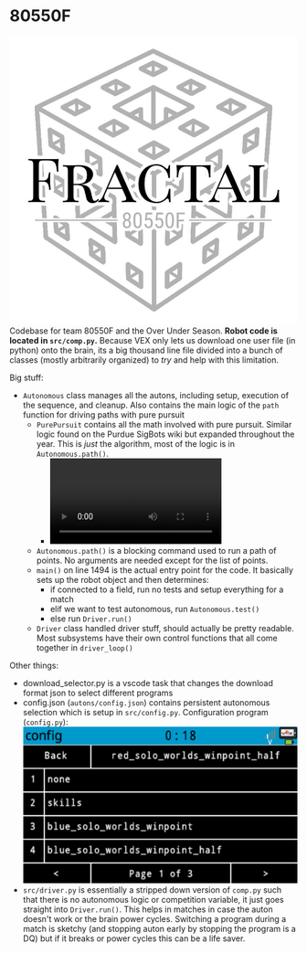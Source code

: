 # 80550F
![logo](resources/VEX_Fractal_Logo.jpg)
Codebase for team 80550F and the Over Under Season.
**Robot code is located in `src/comp.py`.** Because VEX only lets us download one user file (in python) onto the brain, its a big thousand line file divided into a bunch of classes (mostly arbitrarily organized) to *try* and help with this limitation.

Big stuff:
- `Autonomous` class manages all the autons, including setup, execution of the sequence, and cleanup. Also contains the main logic of the `path` function for driving paths with pure pursuit
  - `PurePursuit` contains all the math involved with pure pursuit. Similar logic found on the Purdue SigBots wiki but expanded throughout the year. This is *just* the algorithm, most of the logic is in `Autonomous.path()`.
    - ![Pure Pursuit](resources/pure_pursuit.mp4)
  - `Autonomous.path()` is a blocking command used to run a path of points. No arguments are needed except for the list of points. 
  - `main()` on line 1494 is the actual entry point for the code. It basically sets up the robot object and then determines:
    - if connected to a field, run no tests and setup everything for a match
    - elif we want to test autonomous, run `Autonomous.test()`
    - else run `Driver.run()`
  - `Driver` class handled driver stuff, should actually be pretty readable. Most subsystems have their own control functions that all come together in `driver_loop()`

Other things:
- download_selector.py is a vscode task that changes the download format json to select different programs
- config.json (`autons/config.json`) contains persistent autonomous selection which is setup in `src/config.py`.
Configuration program (`config.py`):
    ![configuration program](resources/config.png)
- `src/driver.py` is essentially a stripped down version of `comp.py` such that there is no autonomous logic or competition variable, it just goes straight into `Driver.run()`. This helps in matches in case the auton doesn't work or the brain power cycles. Switching a program during a match is sketchy (and stopping auton early by stopping the program is a DQ) but if it breaks or power cycles this can be a life saver.
